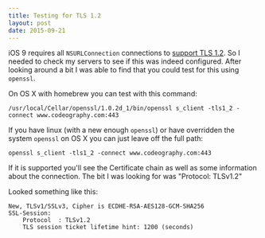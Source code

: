 ```yaml
---
title: Testing for TLS 1.2
layout: post
date: 2015-09-21
---
```


iOS 9 requires all `NSURLConnection` connections to [support TLS 1.2](https://developer.apple.com/library/ios/technotes/tn2287/_index.html). So I needed to check my servers to see if this was indeed configured. After looking around a bit I was able to find that you could test for this using `openssl`.

On OS X with homebrew you can test with this command:

```
/usr/local/Cellar/openssl/1.0.2d_1/bin/openssl s_client -tls1_2 -connect www.codeography.com:443
```

If you have linux (with a new enough `openssl`) or have overridden the system `openssl` on OS X you can just leave off the full path:

```
openssl s_client -tls1_2 -connect www.codeography.com:443
```

If it is supported you'll see the Certificate chain as well as some information about the connection. The bit I was looking for was "Protocol: TLSv1.2"

Looked something like this:

```
New, TLSv1/SSLv3, Cipher is ECDHE-RSA-AES128-GCM-SHA256
SSL-Session:
    Protocol  : TLSv1.2
    TLS session ticket lifetime hint: 1200 (seconds)
```
